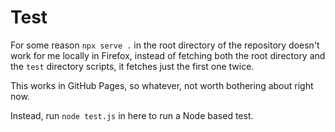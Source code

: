 # Test

For some reason `npx serve .` in the root directory of the repository doesn't
work for me locally in Firefox, instead of fetching both the root directory and
the `test` directory scripts, it fetches just the first one twice.

This works in GitHub Pages, so whatever, not worth bothering about right now.

Instead, run `node test.js` in here to run a Node based test.
